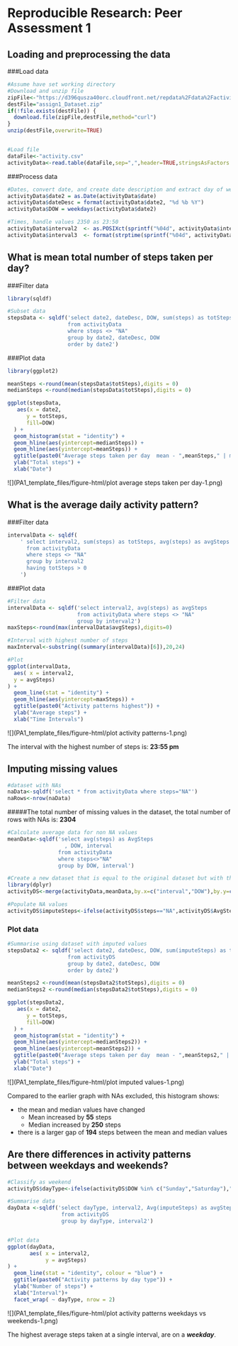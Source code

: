 # Reproducible Research: Peer Assessment 1


## Loading and preprocessing the data

###Load data

```r
#Assume have set working directory
#Download and unzip file
zipFile<-"https://d396qusza40orc.cloudfront.net/repdata%2Fdata%2Factivity.zip"
destFile="assign1_Dataset.zip"
if(!file.exists(destFile)) {
  download.file(zipFile,destFile,method="curl")
}
unzip(destFile,overwrite=TRUE)


#Load file
dataFile<-"activity.csv"
activityData<-read.table(dataFile,sep=",",header=TRUE,stringsAsFactors = FALSE,na.strings = "?")
```

###Process data


```r
#Dates, convert date, and create date description and extract day of week
activityData$date2 = as.Date(activityData$date)
activityData$dateDesc = format(activityData$date2, "%d %b %Y") 
activityData$DOW = weekdays(activityData$date2) 

#Times, handle values 2350 as 23:50
activityData$interval2  <- as.POSIXct(sprintf("%04d", activityData$interval), format="%H%M")
activityData$interval3  <- format(strptime(sprintf("%04d", activityData$interval), format="%H%M"),format = "%H:%M")
```


## What is mean total number of steps taken per day?

###Filter  data

```r
library(sqldf)

#Subset data 
stepsData <- sqldf('select date2, dateDesc, DOW, sum(steps) as totSteps
                   from activityData 
                   where steps <> "NA" 
                   group by date2, dateDesc, DOW 
                   order by date2')
```

###Plot data

```r
library(ggplot2)

meanSteps <-round(mean(stepsData$totSteps),digits = 0)
medianSteps <-round(median(stepsData$totSteps),digits = 0)

ggplot(stepsData, 
   aes(x = date2, 
      y = totSteps, 
      fill=DOW)
  ) + 
  geom_histogram(stat = "identity") + 
  geom_hline(aes(yintercept=medianSteps)) +
  geom_hline(aes(yintercept=meanSteps)) +
  ggtitle(paste0("Average steps taken per day  mean - ",meanSteps," | median: ", medianSteps)) +
  ylab("Total steps") +
  xlab("Date") 
```

![](PA1_template_files/figure-html/plot average steps taken per day-1.png) 

## What is the average daily activity pattern?

###Filter  data

```r
intervalData <- sqldf(
    ' select interval2, sum(steps) as totSteps, avg(steps) as avgSteps 
      from activityData 
      where steps <> "NA" 
      group by interval2 
      having totSteps > 0 
    ')
```

###Plot data 

```r
#Filter data
intervalData <- sqldf('select interval2, avg(steps) as avgSteps 
                      from activityData where steps <> "NA" 
                      group by interval2')
maxSteps<-round(max(intervalData$avgSteps),digits=0)

#Interval with highest number of steps
maxInterval<-substring((summary(intervalData)[6]),20,24)

#Plot
ggplot(intervalData, 
  aes( x = interval2,
  y = avgSteps)
) +
  geom_line(stat = "identity") +
  geom_hline(aes(yintercept=maxSteps)) +
  ggtitle(paste0("Activity patterns highest")) +
  ylab("Average steps") +
  xlab("Time Intervals")
```

![](PA1_template_files/figure-html/plot activity patterns-1.png) 

The interval with the highest number of steps is: **23:55 pm**


## Imputing missing values

```r
#dataset with NAs
naData<-sqldf('select * from activityData where steps="NA"')
naRows<-nrow(naData)
```
#####The total number of missing values in the dataset, the total number of rows with NAs is: **2304**


```r
#Calculate average data for non NA values
meanData<-sqldf('select avg(steps) as AvgSteps
                  , DOW, interval 
                from activityData 
                where steps<>"NA" 
                group by DOW, interval')

#Create a new dataset that is equal to the original dataset but with the missing data filled in
library(dplyr)
activityDS<-merge(activityData,meanData,by.x=c("interval","DOW"),by.y=c("interval","DOW"),all=TRUE)

#Populate NA values
activityDS$imputeSteps<-ifelse(activityDS$steps=="NA",activityDS$AvgSteps,activityDS$steps)
```

### Plot data

```r
#Summarise using dataset with imputed values
stepsData2 <- sqldf('select date2, dateDesc, DOW, sum(imputeSteps) as totSteps
                   from activityDS 
                   group by date2, dateDesc, DOW 
                   order by date2')

meanSteps2 <-round(mean(stepsData2$totSteps),digits = 0)
medianSteps2 <-round(median(stepsData2$totSteps),digits = 0)

ggplot(stepsData2, 
   aes(x = date2, 
      y = totSteps, 
      fill=DOW)
  ) + 
  geom_histogram(stat = "identity") + 
  geom_hline(aes(yintercept=medianSteps2)) +
  geom_hline(aes(yintercept=meanSteps2)) +
  ggtitle(paste0("Average steps taken per day  mean - ",meanSteps2," | median: ", medianSteps2)) +
  ylab("Total steps") +
  xlab("Date") 
```

![](PA1_template_files/figure-html/plot imputed values-1.png) 

Compared to the earlier graph with NAs excluded, this histogram shows:

  + the mean and median values have changed
    + Mean increased by **55** steps
    + Median increased by **250** steps
  + there is a larger gap of **194** steps between the mean and median values


## Are there differences in activity patterns between weekdays and weekends?


```r
#Classify as weekend
activityDS$dayType<-ifelse(activityDS$DOW %in% c("Sunday","Saturday"),"Weekend","Weekday")

#Summarise data
dayData <-sqldf('select dayType, interval2, Avg(imputeSteps) as avgSteps 
                 from activityDS 
                 group by dayType, interval2')


#Plot data 
ggplot(dayData, 
       aes( x = interval2,
            y = avgSteps)
) +
  geom_line(stat = "identity", colour = "blue") +
  ggtitle(paste0("Activity patterns by day type")) +
  ylab("Number of steps") +
  xlab("Interval")+ 
  facet_wrap( ~ dayType, nrow = 2)
```

![](PA1_template_files/figure-html/plot activity patterns weekdays vs weekends-1.png) 

The highest average steps taken at a single interval, are on a ***weekday***.
